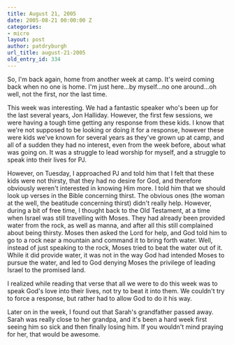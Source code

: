 ```yaml
---
title: August 21, 2005
date: 2005-08-21 00:00:00 Z
categories:
- micro
layout: post
author: patdryburgh
url_title: august-21-2005
old_entry_id: 334
---
```


So, I'm back again, home from another week at camp. It's weird coming back when no one is home. I'm just here...by myself...no one around...oh well, not the first, nor the last time. 

This week was interesting. We had a fantastic speaker who's been up for the last several years, Jon Halliday. However, the first few sessions, we were having a tough time getting any response from these kids. I know that we're not supposed to be looking or doing it for a response, however these were kids we've known for several years as they've grown up at camp, and all of a sudden they had no interest, even from the week before, about what was going on. It was a struggle to lead worship for myself, and a struggle to speak into their lives for PJ. 

However, on Tuesday, I approached PJ and told him that I felt that these kids were not thirsty, that they had no desire for God, and therefore obviously weren't interested in knowing Him more. I told him that we should look up verses in the Bible concerning thirst. The obvious ones (the woman at the well, the beatitude concerning thirst) didn't really help. However, during a bit of free time, I thought back to the Old Testament, at a time when Israel was still travelling with Moses. They had already been provided water from the rock, as well as manna, and after all this still complained about being thirsty. Moses then asked the Lord for help, and God told him to go to a rock near a mountain and command it to bring forth water. Well, instead of just speaking to the rock, Moses tried to beat the water out of it. While it did provide water, it was not in the way God had intended Moses to pursue the water, and led to God denying Moses the privilege of leading Israel to the promised land. 

I realized while reading that verse that all we were to do this week was to speak God's love into their lives, not try to beat it into them. We couldn't try to force a response, but rather had to allow God to do it his way. 

Later on in the week, I found out that Sarah's grandfather passed away. Sarah was really close to her grandpa, and it's been a hard week first seeing him so sick and then finally losing him. If you wouldn't mind praying for her, that would be awesome.